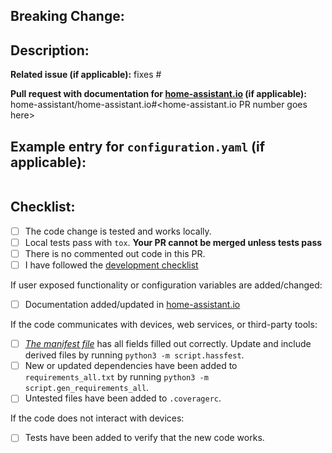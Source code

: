 ## Breaking Change:

<!-- What is breaking and why we have to break it. Remove this section only if it was NOT a breaking change. -->

## Description:


**Related issue (if applicable):** fixes #<home-assistant issue number goes here>

**Pull request with documentation for [home-assistant.io](https://github.com/home-assistant/home-assistant.io) (if applicable):** home-assistant/home-assistant.io#<home-assistant.io PR number goes here>

## Example entry for `configuration.yaml` (if applicable):
```yaml

```

## Checklist:
  - [ ] The code change is tested and works locally.
  - [ ] Local tests pass with `tox`. **Your PR cannot be merged unless tests pass**
  - [ ] There is no commented out code in this PR.
  - [ ] I have followed the [development checklist][dev-checklist]

If user exposed functionality or configuration variables are added/changed:
  - [ ] Documentation added/updated in [home-assistant.io](https://github.com/home-assistant/home-assistant.io)

If the code communicates with devices, web services, or third-party tools:
  - [ ] [_The manifest file_][manifest-docs] has all fields filled out correctly. Update and include derived files by running `python3 -m script.hassfest`.
  - [ ] New or updated dependencies have been added to `requirements_all.txt` by running `python3 -m script.gen_requirements_all`.
  - [ ] Untested files have been added to `.coveragerc`.

If the code does not interact with devices:
  - [ ] Tests have been added to verify that the new code works.

[dev-checklist]: https://developers.home-assistant.io/docs/en/development_checklist.html
[manifest-docs]: https://developers.home-assistant.io/docs/en/creating_integration_manifest.html
